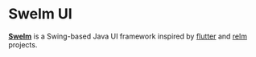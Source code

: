 # Swelm UI

[**Swelm**](swelm/guide.md) is a Swing-based Java UI framework inspired by [flutter](https://flutter.dev/) and [relm](https://crates.io/crates/relm) projects.